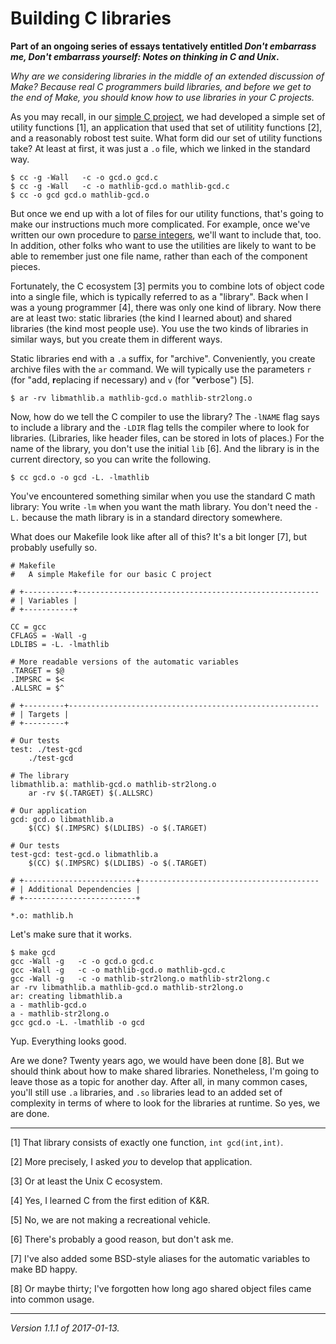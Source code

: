 Building C libraries
====================

**Part of an ongoing series of essays tentatively entitled _Don't embarrass
me, Don't embarrass yourself: Notes on thinking in C and Unix_.**

*Why are we considering libraries in the middle of an extended discussion
of Make?  Because real C programmers build libraries, and before we 
get to the end of Make, you should know how to use libraries in your
C projects.*

As you may recall, in our [simple C project](cnix-simple-c-project),
we had developed a simple set of utility functions [1], an application
that used that set of utilitity functions [2], and a reasonably robost
test suite.  What form did our set of utility functions take?  At least
at first, it was just a `.o` file, which we linked in the standard way.

    $ cc -g -Wall   -c -o gcd.o gcd.c
    $ cc -g -Wall   -c -o mathlib-gcd.o mathlib-gcd.c
    $ cc -o gcd gcd.o mathlib-gcd.o

But once we end up with a lot of files for our utility functions,
that's going to make our instructions much more complicated.
For example, once we've written our own procedure to [parse
integers](parsing-integers), we'll want to include that, too.
In addition, other folks who want to use the utilities are likely to
want to be able to remember just one file name, rather than each of the
component pieces.

Fortunately, the C ecosystem [3] permits you to combine lots of object
code into a single file, which is typically referred to as a "library".
Back when I was a young programmer [4], there was only one kind of
library.  Now there are at least two: static libraries (the kind I learned
about) and shared libraries (the kind most people use).  You use the two
kinds of libraries in similar ways, but you create them in different ways.

Static libraries end with a `.a` suffix, for "archive".  Conveniently,
you create archive files with the `ar` command.  We will typically use
the parameters `r` (for "add, **r**eplacing if necessary) and `v` (for
"**v**erbose") [5].

    $ ar -rv libmathlib.a mathlib-gcd.o mathlib-str2long.o

Now, how do we tell the C compiler to use the library?  The `-lNAME` flag
says to include a library and the `-LDIR` flag tells the compiler where
to look for libraries.  (Libraries, like header files, can be stored in
lots of places.)  For the name of the library, you don't use the initial
`lib` [6].  And the library is in the current directory, so you can write
the following.

    $ cc gcd.o -o gcd -L. -lmathlib

You've encountered something similar when you use the standard C math
library: You write `-lm` when you want the math library.  You don't need
the `-L.` because the math library is in a standard directory somewhere.

What does our Makefile look like after all of this?  It's a bit longer [7],
but probably usefully so.

    # Makefile
    #   A simple Makefile for our basic C project 
    
    # +-----------+------------------------------------------------------
    # | Variables |
    # +-----------+
    
    CC = gcc
    CFLAGS = -Wall -g
    LDLIBS = -L. -lmathlib
    
    # More readable versions of the automatic variables
    .TARGET = $@
    .IMPSRC = $<
    .ALLSRC = $^
    
    # +---------+--------------------------------------------------------
    # | Targets |
    # +---------+
    
    # Our tests
    test: ./test-gcd
    	./test-gcd
    
    # The library
    libmathlib.a: mathlib-gcd.o mathlib-str2long.o
    	ar -rv $(.TARGET) $(.ALLSRC)
    
    # Our application
    gcd: gcd.o libmathlib.a
    	$(CC) $(.IMPSRC) $(LDLIBS) -o $(.TARGET)
    
    # Our tests
    test-gcd: test-gcd.o libmathlib.a
    	$(CC) $(.IMPSRC) $(LDLIBS) -o $(.TARGET)
    
    # +-------------------------+----------------------------------------
    # | Additional Dependencies |
    # +-------------------------+
    
    *.o: mathlib.h

Let's make sure that it works.

    $ make gcd
    gcc -Wall -g   -c -o gcd.o gcd.c
    gcc -Wall -g   -c -o mathlib-gcd.o mathlib-gcd.c
    gcc -Wall -g   -c -o mathlib-str2long.o mathlib-str2long.c
    ar -rv libmathlib.a mathlib-gcd.o mathlib-str2long.o
    ar: creating libmathlib.a
    a - mathlib-gcd.o
    a - mathlib-str2long.o
    gcc gcd.o -L. -lmathlib -o gcd

Yup.  Everything looks good.

Are we done?  Twenty years ago, we would have been done [8].  But we
should think about how to make shared libraries.  Nonetheless, I'm going
to leave those as a topic for another day.  After all, in many common
cases, you'll still use `.a` libraries, and `.so` libraries lead to
an added set of complexity in terms of where to look for the libraries
at runtime.  So yes, we are done.

---

[1] That library consists of exactly one function, `int gcd(int,int)`.

[2] More precisely, I asked *you* to develop that application.

[3] Or at least the Unix C ecosystem.

[4] Yes, I learned C from the first edition of K&R.

[5] No, we are not making a recreational vehicle.

[6] There's probably a good reason, but don't ask me.

[7] I've also added some BSD-style aliases for the automatic variables
to make BD happy.

[8] Or maybe thirty; I've forgotten how long ago shared object files
came into common usage.

---

*Version 1.1.1 of 2017-01-13.*
